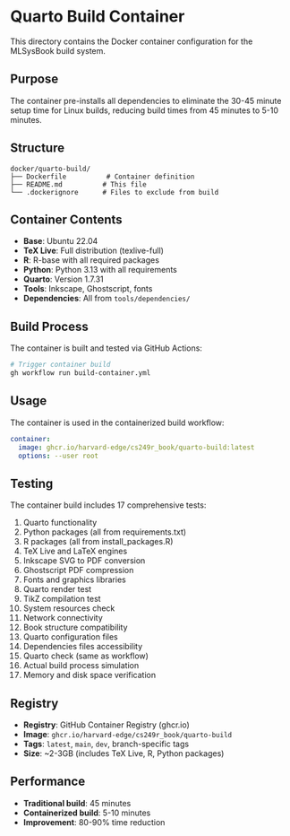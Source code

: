 # Quarto Build Container

This directory contains the Docker container configuration for the MLSysBook build system.

## Purpose

The container pre-installs all dependencies to eliminate the 30-45 minute setup time for Linux builds, reducing build times from 45 minutes to 5-10 minutes.

## Structure

```
docker/quarto-build/
├── Dockerfile          # Container definition
├── README.md          # This file
└── .dockerignore      # Files to exclude from build
```

## Container Contents

- **Base**: Ubuntu 22.04
- **TeX Live**: Full distribution (texlive-full)
- **R**: R-base with all required packages
- **Python**: Python 3.13 with all requirements
- **Quarto**: Version 1.7.31
- **Tools**: Inkscape, Ghostscript, fonts
- **Dependencies**: All from `tools/dependencies/`

## Build Process

The container is built and tested via GitHub Actions:

```bash
# Trigger container build
gh workflow run build-container.yml
```

## Usage

The container is used in the containerized build workflow:

```yaml
container:
  image: ghcr.io/harvard-edge/cs249r_book/quarto-build:latest
  options: --user root
```

## Testing

The container build includes 17 comprehensive tests:

1. Quarto functionality
2. Python packages (all from requirements.txt)
3. R packages (all from install_packages.R)
4. TeX Live and LaTeX engines
5. Inkscape SVG to PDF conversion
6. Ghostscript PDF compression
7. Fonts and graphics libraries
8. Quarto render test
9. TikZ compilation test
10. System resources check
11. Network connectivity
12. Book structure compatibility
13. Quarto configuration files
14. Dependencies files accessibility
15. Quarto check (same as workflow)
16. Actual build process simulation
17. Memory and disk space verification

## Registry

- **Registry**: GitHub Container Registry (ghcr.io)
- **Image**: `ghcr.io/harvard-edge/cs249r_book/quarto-build`
- **Tags**: `latest`, `main`, `dev`, branch-specific tags
- **Size**: ~2-3GB (includes TeX Live, R, Python packages)

## Performance

- **Traditional build**: 45 minutes
- **Containerized build**: 5-10 minutes
- **Improvement**: 80-90% time reduction 